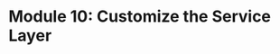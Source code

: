 # Module 10: Customize the Service Layer

<!--

<div class="ahead">
<h4>Learning Objectives</h4>

After this module, you will understand Service Wrappers, understand `@Reference` annotation policies, and learn how to customize Liferay's Core Services.

<h4>Tasks to Accomplish</h4>
<ul>
    <li>Create a Liferay Module project using the service-wrapper template.</li>
    <li>Override the addUserWithWorkflow() method.</li>
</ul>

<h4>Exercise Prerequisites</h4>
<ul>
    <li>Java JDK Installed to Run Liferay
    <ul>
        <li>Download here: <a href="https://www.oracle.com/technetwork/java/javase/downloads/jdk11-downloads-5066655.html">https://www.oracle.com/technetwork/java/javase/downloads/jdk11-downloads-5066655.html</a>
        </li>
        <li>Instructions on Installation here: <a href="https://www.java.com/en/download/help/download_options.xml">https://www.java.com/en/download/help/download_options.xml</a>
        </li>
    </ul>
    <li>Unzipped module exercise files in the following folder structure:
    <ul>
        <li> Windows: <code>C:\liferay</code></li>
        <li> Unix Systems: <code>[user-home]/liferay</code></li>
    </ul>
    <li>Liferay Developer Studio installed with a workspace selected</li>
    <ul>
        <li>For installation instructions, see module 1</li>
    </ul>
    <li>Be prepared to use the code snippets found in the module's <code>exercise-src</code> folder</li>
    <ul>
        <li>Code snippets for a particular exercise will be found in the folder with the corresponding exercise number: <code>exercise-[##]</code></li>
        <li>Snippets are named after the exercise set where they are used: <code>snippet-[mod#]-[exercise#]-[exercise-set-heading]-[optional-step#]</code></li>
    </ul>
</ul>
</div>

-->